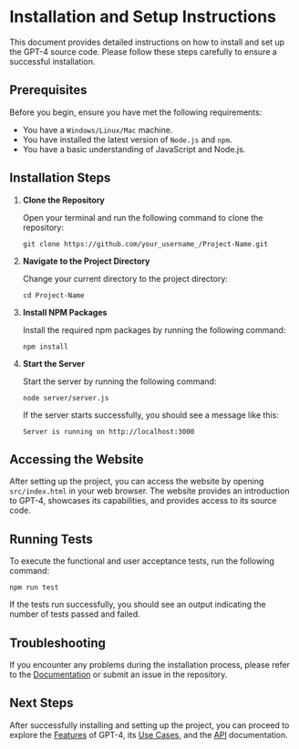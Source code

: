 # Installation and Setup Instructions

This document provides detailed instructions on how to install and set up the GPT-4 source code. Please follow these steps carefully to ensure a successful installation.

## Prerequisites

Before you begin, ensure you have met the following requirements:

* You have a `Windows/Linux/Mac` machine.
* You have installed the latest version of `Node.js` and `npm`.
* You have a basic understanding of JavaScript and Node.js.

## Installation Steps

1. **Clone the Repository**

   Open your terminal and run the following command to clone the repository:

   ```
   git clone https://github.com/your_username_/Project-Name.git
   ```

2. **Navigate to the Project Directory**

   Change your current directory to the project directory:

   ```
   cd Project-Name
   ```

3. **Install NPM Packages**

   Install the required npm packages by running the following command:

   ```
   npm install
   ```

4. **Start the Server**

   Start the server by running the following command:

   ```
   node server/server.js
   ```

   If the server starts successfully, you should see a message like this:

   ```
   Server is running on http://localhost:3000
   ```

## Accessing the Website

After setting up the project, you can access the website by opening `src/index.html` in your web browser. The website provides an introduction to GPT-4, showcases its capabilities, and provides access to its source code.

## Running Tests

To execute the functional and user acceptance tests, run the following command:

```
npm run test
```

If the tests run successfully, you should see an output indicating the number of tests passed and failed.

## Troubleshooting

If you encounter any problems during the installation process, please refer to the [Documentation](DOCUMENTATION.md) or submit an issue in the repository.

## Next Steps

After successfully installing and setting up the project, you can proceed to explore the [Features](FEATURES.md) of GPT-4, its [Use Cases](USE_CASES.md), and the [API](API.md) documentation.

